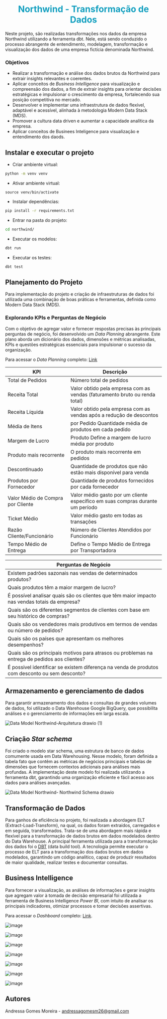 # <h1 align="center"><font color = #119fbf>Northwind - Transformação de Dados</font></h1>
Neste projeto, são realizadas transformações nos dados da empresa Northwind utilizando a ferramenta dbt. Nele, está sendo conduzido o processo abrangente de entendimento, modelagem, transformação e visualização dos dados de uma empresa fictícia denominada Northwind.

###  Objetivos 

- Realizar a transformação e análise dos dados brutos da Northwind para extrair insights relevantes e coerentes.
- Aplicar conceitos de *Business Intelligence* para visualização e compreensão dos dados, a fim de extrair insights para orientar decisões estratégicas e impulsionar o crescimento da empresa, fortalecendo sua posição competitiva no mercado.
- Desenvolver e implementar uma infraestrutura de dados flexível, adaptável e acessível, alinhada à metodologia Modern Data Stack (MDS).
- Promover a cultura data driven e aumentar a capacidade analítica da empresa.
- Aplicar conceitos de Businees Inteligence para visualização e entendimento dos daods.


## Instalar e executar o projeto

- Criar ambiente virtual:

```bash
python -m venv venv
```

- Ativar ambiente virtual:
```
source venv/bin/activate
```

- Instalar dependências: 
```bash
pip install -r requirements.txt
```

- Entrar na pasta do projeto:
```bash
cd northwind/
```

- Executar os modelos:
```bash
dbt run
```

- Executar os testes:
```bash
dbt test
```


## Planejamento do Projeto
Para implementação do projeto e criação de infraestruturas de dados foi utilizada uma combinação de boas práticas e ferramentas, definida como Modern Data Stack (MDS).

### Explorando KPIs e Perguntas de Negócio
Com o objetivo de agregar valor e fornecer respostas precisas às principais perguntas de negócio, foi desenvolvido um *Data Planning* abrangente. Este plano aborda um dicionário dos dados, dimensões e métricas analisadas, KPIs e questões estratégicas essenciais para impulsionar o sucesso da organização. 

Para acessar o *Data Planning* completo: [Link](https://docs.google.com/spreadsheets/d/1DBWSw4Ze7Jrt-6uNas9ogmbMdK80h45A/edit?usp=sharing&ouid=112453950943237838733&rtpof=true&sd=true)

| KPI | Descrição |
|----------|----------|
| Total de Pedidos |	Número total de pedidos |
| Receita Total	| Valor obtido pela empresa com as vendas (faturamento bruto ou renda total) |
| Receita Líquida| 	Valor obtido pela empresa com as vendas após a redução de descontos | 
| Média de Itens|  por Pedido	Quantidade média de produtos em cada pedido |  
| Margem de Lucro|  Produto	Define a margem de lucro média por produto | 
| Produto mais recorrente| 	O produto mais recorrente em pedidos | 
| Descontinuado| Quantidade de produtos que não estão mais disponível para venda | 
| Produtos por Fornecedor| 	Quantidade de produtos fornecidos por cada fornecedor | 
| Valor Médio de Compra por Cliente | Valor médio gasto por um cliente específico em suas compras durante um período | 
| Ticket Médio | Valor médio gasto em todas as transações | 
| Razão Cliente/Funcionário | Número de Clientes Atendidos por Funcionário | 
| Tempo Médio de Entrega | Define o Tempo Médio de Entrega por Transportadora | 

| Perguntas de Negócio |
|----------|
| Existem padrões sazonais nas vendas de determinados produtos?		 |			
| Quais produtos têm a maior margem de lucro? |		
| É possível analisar quais são os clientes que têm maior impacto nas vendas totais da empresa? |					
| Quais são os diferentes segmentos de clientes com base em seu histórico de compras? | É possível personalizar ofertas ou campanhas de marketing para diferentes segmentos de clientes? |					
| Quais são os vendedores mais produtivos em termos de vendas ou número de pedidos? |					
| Quais são os países que apresentam os melhores desempenhos? |					
| Quais são os principais motivos para atrasos ou problemas na entrega de pedidos aos clientes? |					
| É possivel identificar se existem diferença na venda de produtos com desconto ou sem desconto? |

## Armazenamento e gerenciamento de dados
Para garantir armazenamento dos dados e consultas de grandes volumes de dados, foi utilizado o Data Warehouse Google BigQuery, que possibilita análises e o gerenciamento de informações em larga escala.

![Data Model Northwind-Arquitetura drawio (1)](https://github.com/andressagomes26/northwind_analytics/assets/60404990/a5bdbc25-7462-49e7-a4dd-bbe4c9b1c79c)

## Criação *Star schema*
Foi criado o modelo star schema, uma estrutura de banco de dados comumente usada em Data Warehousing. Nesse modelo, foram definida a tabela fato que contêm as métricas de negócios principais e tabelas de dimensões que fornecem contextos adicionais para análises mais profundas. A implementação deste modelo foi realizada utilizando a ferramenta dbt, garantindo uma organização eficiente e fácil acesso aos dados para análises avançadas.

![Data Model Northwind- Northwind  Schema drawio](https://github.com/andressagomes26/northwind_analytics/assets/60404990/74bda6fe-e342-4428-8010-6df51c407d4b)

## Transformação de Dados
Para ganhos de eficiência no projeto, foi realizada a abordagem ELT (Extract-Load-Transform), na qual, os dados foram extraídos, carregados e em seguida, transformados. Trata-se de uma abordagem mais rápida e flexível para a transformação de dados brutos em dados modelados dentro do Data Warehouse. A principal ferramenta utilizada para a transformação dos dados foi o [DBT](https://www.getdbt.com/) (data build tool). A tecnologia permite  executar o processo de ELT para a transformação dos dados brutos em dados modelados, garantindo um código analítico, capaz de produzir resultados de maior qualidade, realizar testes e documentar consultas.

## Business Intelligence

Para fornecer a visualização, as análises de informações e gerar insights que agregam valor à tomada de decisão empresarial foi utilizada a ferramenta de Business Intelligence *Power BI*, com intuito de analisar os principais indicadores, otimizar processos e tomar decisões assertivas.

Para acessar o *Dashboard* completo: [Link](https://app.powerbi.com/view?r=eyJrIjoiYTIyYmRiYTUtMTVkYy00M2Q3LWFhNDQtYzAwMjA4NTI0MzA1IiwidCI6ImQ5NGUwYTgxLWE2OWYtNDQwYy05NzY3LWI2N2RkNGIxMzc5ZCJ9&pageName=ReportSection6f52c72540bb4cfca6f3).

![image](https://github.com/andressagomes26/northwind_analytics/assets/60404990/00e0aa6b-72be-4b87-bae9-909f414e8d54)

![image](https://github.com/andressagomes26/northwind_analytics/assets/60404990/326584d0-1a3e-4114-941c-fd38cb94c939)

![image](https://github.com/andressagomes26/northwind_analytics/assets/60404990/77bb1221-d87f-4f5a-a344-2f6e8d7197aa)

![image](https://github.com/andressagomes26/northwind_analytics/assets/60404990/d58eec1b-91cd-4009-a978-0e39f35d61be)

![image](https://github.com/andressagomes26/northwind_analytics/assets/60404990/f619b0ec-0182-4578-b98b-bdd780963e05)

![image](https://github.com/andressagomes26/northwind_analytics/assets/60404990/3a5c4a71-e92f-401c-81bd-54191b9b6d60)

![image](https://github.com/andressagomes26/northwind_analytics/assets/60404990/d63e71ab-eac6-473a-8414-92ee4f8d2e1b)

## Autores
Andressa Gomes Moreira - andressagomesm26@gmail.com

